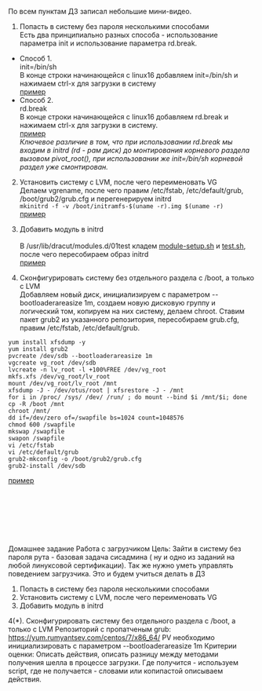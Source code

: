 По всем пунктам ДЗ записал небольшие мини-видео.

1. Попасть в систему без пароля несколькими способами<br>
   Есть два принципиально разных способа -  использование параметра init и использование параметра rd.break. 
 - Способ 1. <br>
init=/bin/sh <br>
В конце строки начинающейся с linux16 добавляем init=/bin/sh и нажимаем сtrl-x для загрузки в систему<br>
[пример](https://yadi.sk/i/tPBgyCykIQ_LmA)
 - Способ 2. <br>
rd.break<br>
В конце строки начинающейся с linux16 добавляем rd.break и нажимаем сtrl-x для загрузки в систему.<br>
[пример](https://yadi.sk/i/jPuIOKjTcYJPzw)<br>
*Ключевое различие в том, что при использовании rd.break  мы входим в initrd  (rd - рам диск) до монтирования корневого раздела вызовом pivot_root(), при использовании же init=/bin/sh корневой раздел уже смонтирован.*

2. Установить систему с LVM, после чего переименовать VG<br>
Делаем vgrename, после чего правим  /etc/fstab, /etc/default/grub, /boot/grub2/grub.cfg и перегенерируем initrd <br>
`mkinitrd -f -v /boot/initramfs-$(uname -r).img $(uname -r)`<br>
[пример](https://yadi.sk/i/cxU1J-3IG2uweg)

3. Добавить модуль в initrd<br><br>
В /usr/lib/dracut/modules.d/01test кладем [module-setup.sh](https://gist.github.com/lalbrekht/e51b2580b47bb5a150bd1a002f16ae85) и [test.sh](https://gist.github.com/lalbrekht/ac45d7a6c6856baea348e64fac43faf0), после чего пересобираем образ initrd <br>
[пример](https://yadi.sk/i/lUDu8CgVYiWhWQ)

4. Сконфигурировать систему без отдельного раздела с /boot, а только с LVM<br>
Добавляем новый диск, инициализируем с параметром --bootloaderareasize 1m, создаем новую дисковую группу и логический том, копируем на них систему, делаем chroot. Ставим пакет grub2 из указанного репозитория, пересобираем grub.cfg, правим  /etc/fstab, /etc/default/grub.
```
yum install xfsdump -y
yum install grub2
pvcreate /dev/sdb --bootloaderareasize 1m
vgcreate vg_root /dev/sdb
lvcreate -n lv_root -l +100%FREE /dev/vg_root
mkfs.xfs /dev/vg_root/lv_root
mount /dev/vg_root/lv_root /mnt
xfsdump -J - /dev/otus/root | xfsrestore -J - /mnt
for i in /proc/ /sys/ /dev/ /run/ ; do mount --bind $i /mnt/$i; done
cp -R /boot /mnt
chroot /mnt/
dd if=/dev/zero of=/swapfile bs=1024 count=1048576
chmod 600 /swapfile
mkswap /swapfile
swapon /swapfile
vi /etc/fstab 
vi /etc/default/grub 
grub2-mkconfig -o /boot/grub2/grub.cfg
grub2-install /dev/sdb
```
[пример](https://yadi.sk/i/tPBgyCykIQ_LmA)

<br><br><br>
---
Домашнее задание
Работа с загрузчиком
Цель: Зайти в систему без пароля рута - базовая задача сисадмина ( ну и одно из заданий на любой линуксовой сертификации). Так же нужно уметь управлять поведением загрузчика. Это и будем учиться делать в ДЗ
1. Попасть в систему без пароля несколькими способами
2. Установить систему с LVM, после чего переименовать VG
3. Добавить модуль в initrd

4(*). Сконфигурировать систему без отдельного раздела с /boot, а только с LVM
Репозиторий с пропатченым grub: https://yum.rumyantsev.com/centos/7/x86_64/
PV необходимо инициализировать с параметром --bootloaderareasize 1m
Критерии оценки: Описать действия, описать разницу между методами получения шелла в процессе загрузки.
Где получится - используем script, где не получается - словами или копипастой описываем действия. 
